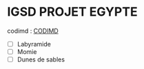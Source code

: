 # IGSD PROJET EGYPTE
codimd : [CODIMD ](https://codimd.math.cnrs.fr/k4DZpBh4Q5GmIhcGsR0uXg)
- [ ] Labyramide
- [ ] Momie
- [ ] Dunes de sables
